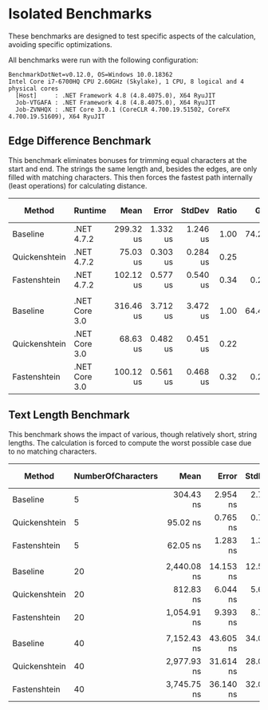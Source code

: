 # Isolated Benchmarks

These benchmarks are designed to test specific aspects of the calculation, avoiding specific optimizations.

All benchmarks were run with the following configuration:

```
BenchmarkDotNet=v0.12.0, OS=Windows 10.0.18362
Intel Core i7-6700HQ CPU 2.60GHz (Skylake), 1 CPU, 8 logical and 4 physical cores
  [Host]     : .NET Framework 4.8 (4.8.4075.0), X64 RyuJIT
  Job-VTGAFA : .NET Framework 4.8 (4.8.4075.0), X64 RyuJIT
  Job-ZVNHQX : .NET Core 3.0.1 (CoreCLR 4.700.19.51502, CoreFX 4.700.19.51609), X64 RyuJIT
```

## Edge Difference Benchmark

This benchmark eliminates bonuses for trimming equal characters at the start and end.
The strings the same length and, besides the edges, are only filled with matching characters.
This then forces the fastest path internally (least operations) for calculating distance.

|        Method |       Runtime |      Mean |    Error |   StdDev | Ratio |   Gen 0 |   Gen 1 | Gen 2 | Allocated |
|-------------- |-------------- |----------:|---------:|---------:|------:|--------:|--------:|------:|----------:|
|      Baseline |    .NET 4.7.2 | 299.32 us | 1.332 us | 1.246 us |  1.00 | 74.2188 | 20.9961 |     - |  301049 B |
| Quickenshtein |    .NET 4.7.2 |  75.03 us | 0.303 us | 0.284 us |  0.25 |       - |       - |     - |         - |
|  Fastenshtein |    .NET 4.7.2 | 102.12 us | 0.577 us | 0.540 us |  0.34 |  0.2441 |       - |     - |    1092 B |
|               |               |           |          |          |       |         |         |       |           |
|      Baseline | .NET Core 3.0 | 316.46 us | 3.712 us | 3.472 us |  1.00 | 64.4531 | 22.4609 |     - |  291737 B |
| Quickenshtein | .NET Core 3.0 |  68.63 us | 0.482 us | 0.451 us |  0.22 |       - |       - |     - |         - |
|  Fastenshtein | .NET Core 3.0 | 100.12 us | 0.561 us | 0.468 us |  0.32 |  0.2441 |       - |     - |    1088 B |

## Text Length Benchmark

This benchmark shows the impact of various, though relatively short, string lengths.
The calculation is forced to compute the worst possible case due to no matching characters.

|        Method | NumberOfCharacters |        Mean |     Error |    StdDev | Ratio |  Gen 0 | Gen 1 | Gen 2 | Allocated |
|-------------- |------------------- |------------:|----------:|----------:|------:|-------:|------:|------:|----------:|
|      Baseline |                  5 |   304.43 ns |  2.954 ns |  2.763 ns |  1.00 | 0.1707 |     - |     - |     536 B |
| Quickenshtein |                  5 |    95.02 ns |  0.765 ns |  0.716 ns |  0.31 |      - |     - |     - |         - |
|  Fastenshtein |                  5 |    62.05 ns |  1.283 ns |  1.317 ns |  0.20 | 0.0153 |     - |     - |      48 B |
|               |                    |             |           |           |       |        |       |       |           |
|      Baseline |                 20 | 2,440.08 ns | 14.153 ns | 12.546 ns |  1.00 | 0.8659 |     - |     - |    2720 B |
| Quickenshtein |                 20 |   812.83 ns |  6.044 ns |  5.654 ns |  0.33 |      - |     - |     - |         - |
|  Fastenshtein |                 20 | 1,054.91 ns |  9.393 ns |  8.786 ns |  0.43 | 0.0324 |     - |     - |     104 B |
|               |                    |             |           |           |       |        |       |       |           |
|      Baseline |                 40 | 7,152.43 ns | 43.605 ns | 34.044 ns |  1.00 | 2.6779 |     - |     - |    8400 B |
| Quickenshtein |                 40 | 2,977.93 ns | 31.614 ns | 28.025 ns |  0.42 |      - |     - |     - |         - |
|  Fastenshtein |                 40 | 3,745.75 ns | 36.140 ns | 32.037 ns |  0.52 | 0.0572 |     - |     - |     184 B |